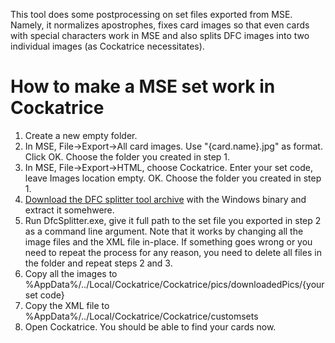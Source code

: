 This tool does some postprocessing on set files exported from MSE. Namely, it normalizes apostrophes, fixes card images so that even cards with special characters work in MSE and also splits DFC images into two individual images (as Cockatrice necessitates).

# How to make a MSE set work in Cockatrice

1) Create a new empty folder.
2) In MSE, File->Export->All card images. Use "{card.name}.jpg" as format. Click OK. Choose the folder you created in step 1.
3) In MSE, File->Export->HTML, choose Cockatrice. Enter your set code, leave Images location empty. OK. Choose the folder you created in step 1.
4) [Download the DFC splitter tool archive](https://github.com/mzabsky/dfc-splitter/archive/v1.0.zip) with the Windows binary and extract it somehwere.
5) Run DfcSplitter.exe, give it full path to the set file you exported in step 2 as a command line argument. Note that it works by changing all the image files and the XML file in-place. If something goes wrong or you need to repeat the process for any reason, you need to delete all files in the folder and repeat steps 2 and 3.
6) Copy all the images to %AppData%/../Local/Cockatrice/Cockatrice/pics/downloadedPics/{your set code}
7) Copy the XML file to %AppData%/../Local/Cockatrice/Cockatrice/customsets
8) Open Cockatrice. You should be able to find your cards now.
